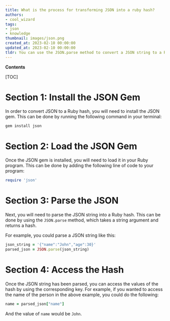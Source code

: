 ```yaml
---
title: What is the process for transforming JSON into a ruby hash?
authors:
- cool_wizard
tags:
- json
- knowledge
thumbnail: images/json.png
created_at: 2023-02-10 00:00:00
updated_at: 2023-02-10 00:00:00
tldr: You can use the JSON.parse method to convert a JSON string to a Ruby hash.
---
```


**Contents**

[TOC]

# Section 1: Install the JSON Gem

In order to convert JSON to a Ruby hash, you will need to install the JSON gem. This can be done by running the following command in your terminal:

```
gem install json
```

# Section 2: Load the JSON Gem

Once the JSON gem is installed, you will need to load it in your Ruby program. This can be done by adding the following line of code to your program:

```ruby
require 'json'
```

# Section 3: Parse the JSON

Next, you will need to parse the JSON string into a Ruby hash. This can be done by using the `JSON.parse` method, which takes a string argument and returns a hash.

For example, you could parse a JSON string like this:

```ruby
json_string = '{"name":"John","age":30}'
parsed_json = JSON.parse(json_string)
```

# Section 4: Access the Hash

Once the JSON string has been parsed, you can access the values of the hash by using the corresponding key. For example, if you wanted to access the name of the person in the above example, you could do the following:

```ruby
name = parsed_json["name"]
```

And the value of `name` would be `John`.
